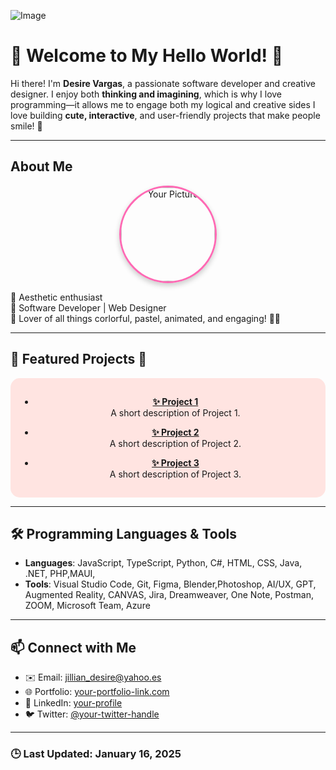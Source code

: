 <!-- Profile README -->
![Image](https://github.com/user-attachments/assets/e2e157f2-db32-4d3e-bd9c-671d24afca12)





 # 🌸 Welcome to My Hello World! 🌸

Hi there! I'm **Desire Vargas**, a passionate software developer and creative designer. 
I enjoy both **thinking and imagining**, which is why I love programming—it allows me to engage both my logical and creative sides
I love building **cute, interactive**, and user-friendly projects that make people smile! 💖

---

## About Me
<div align="center">
    <img src="https://github.com/desivar/WDD-330-My-Portfolio/issues/2#issue-2796590706" alt="Your Picture" width="150" style="border-radius: 50%; box-shadow: 0px 4px 8px rgba(0,0,0,0.2); border: 3px solid #ff69b4;">
</div>


🌟 Aesthetic enthusiast  
🌟 Software Developer | Web Designer  
🌟 Lover of all things corlorful, pastel, animated, and engaging! 🎨✨  

---

## 🌟 Featured Projects 🌟

<div align="center" style="background-color: #ffe4e1; padding: 15px; border-radius: 15px; background-image: url('pink-dots-image-url.jpg');">
  
- **[✨ Project 1](project1-link)**  
  A short description of Project 1.

- **[✨ Project 2](project2-link)**  
  A short description of Project 2.

- **[✨ Project 3](project3-link)**  
  A short description of Project 3.

</div>

---

## 🛠️ Programming Languages & Tools
- **Languages**: JavaScript, TypeScript, Python, C#, HTML, CSS, Java, .NET, PHP,MAUI, 
- **Tools**: Visual Studio Code, Git, Figma, Blender,Photoshop, AI/UX, GPT, Augmented Reality, CANVAS, Jira, Dreamweaver, One Note, Postman, ZOOM, Microsoft Team, Azure

---

## 📫 Connect with Me
- ✉️ Email: [jillian_desire@yahoo.es](mailto:your-email@example.com)  
- 🌐 Portfolio: [your-portfolio-link.com](https://your-portfolio-link.com)  
- 📱 LinkedIn: [your-profile](https://www.linkedin.com/in/your-profile)  
- 🐦 Twitter: [@your-twitter-handle](https://twitter.com/your-twitter-handle)  

---

### 🕒 Last Updated: January 16, 2025

 
      
